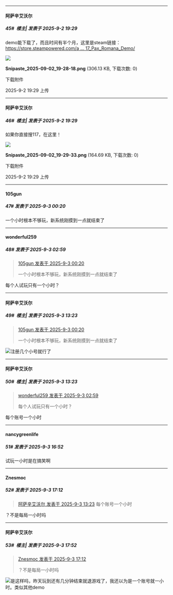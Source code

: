﻿
*****

####  阿萨辛艾沃尔  
##### 45#         楼主| 发表于 2025-9-2 19:29

demo能下载了，而且时间有半个月，这里是steam链接：[https://store.steampowered.com/a ... 17_Pax_Romana_Demo/](https://store.steampowered.com/app/3919760/Anno_117_Pax_Romana_Demo/)

<img src="https://img.stage1st.com/forum/202509/02/192901xkbzkhx9wyfdxb4o.png" referrerpolicy="no-referrer">

<strong>Snipaste_2025-09-02_19-28-18.png</strong> (306.13 KB, 下载次数: 0)

下载附件

2025-9-2 19:29 上传

*****

####  阿萨辛艾沃尔  
##### 46#         楼主| 发表于 2025-9-2 19:29

如果你直接搜117，在这里！

<img src="https://img.stage1st.com/forum/202509/02/192956ynkrwkjyb9wbqd3v.png" referrerpolicy="no-referrer">

<strong>Snipaste_2025-09-02_19-29-33.png</strong> (164.69 KB, 下载次数: 0)

下载附件

2025-9-2 19:29 上传


*****

####  105gun  
##### 47#       发表于 2025-9-3 00:20

一个小时根本不够玩，新系统刚摸到一点就结束了


*****

####  wonderful259  
##### 48#       发表于 2025-9-3 02:59

<blockquote><a href="httphttps://stage1st.com/2b/forum.php?mod=redirect&amp;goto=findpost&amp;pid=68359845&amp;ptid=2187059" target="_blank">105gun 发表于 2025-9-3 00:20</a>

一个小时根本不够玩，新系统刚摸到一点就结束了</blockquote>
每个人试玩只有一个小时？


*****

####  阿萨辛艾沃尔  
##### 49#         楼主| 发表于 2025-9-3 13:23

<blockquote><a href="httphttps://stage1st.com/2b/forum.php?mod=redirect&amp;goto=findpost&amp;pid=68359845&amp;ptid=2187059" target="_blank">105gun 发表于 2025-9-3 00:20</a>

一个小时根本不够玩，新系统刚摸到一点就结束了</blockquote>
<img src="https://static.stage1st.com/image/smiley/face2017/051.png" referrerpolicy="no-referrer">注册几个小号就行了

*****

####  阿萨辛艾沃尔  
##### 50#         楼主| 发表于 2025-9-3 13:23

<blockquote><a href="httphttps://stage1st.com/2b/forum.php?mod=redirect&amp;goto=findpost&amp;pid=68360092&amp;ptid=2187059" target="_blank">wonderful259 发表于 2025-9-3 02:59</a>

每个人试玩只有一个小时？</blockquote>
每个账号一个小时


*****

####  nancygreenlife  
##### 51#       发表于 2025-9-3 16:52

试玩一小时是在搞笑啊


*****

####  Znesmoc  
##### 52#       发表于 2025-9-3 17:12

<blockquote><a href="httphttps://stage1st.com/2b/forum.php?mod=redirect&amp;goto=findpost&amp;pid=68363791&amp;ptid=2187059" target="_blank">阿萨辛艾沃尔 发表于 2025-9-3 13:23</a>
每个账号一个小时</blockquote>
？不是每局一小时吗


*****

####  阿萨辛艾沃尔  
##### 53#         楼主| 发表于 2025-9-3 17:52

<blockquote><a href="httphttps://stage1st.com/2b/forum.php?mod=redirect&amp;goto=findpost&amp;pid=68364901&amp;ptid=2187059" target="_blank">Znesmoc 发表于 2025-9-3 17:12</a>

？不是每局一小时吗</blockquote>
<img src="https://static.stage1st.com/image/smiley/face2017/047.png" referrerpolicy="no-referrer">是这样吗，昨天玩到还有几分钟结束就退游戏了，我还以为是一个账号就一小时。类似其他demo

